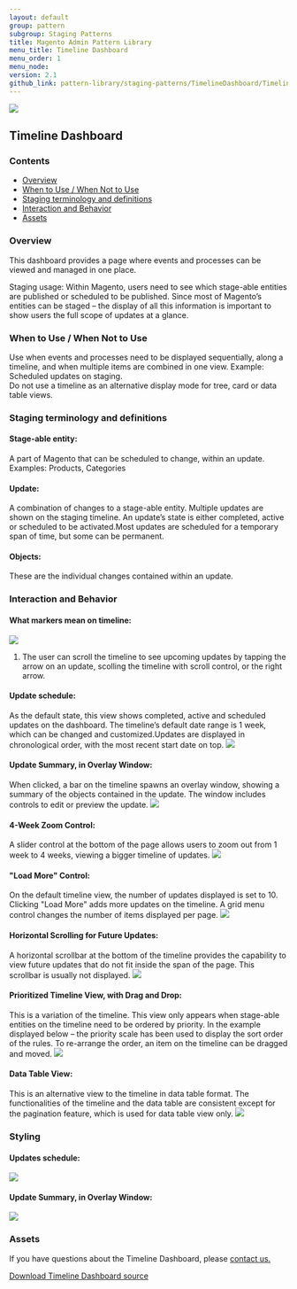 ```yaml
---
layout: default
group: pattern
subgroup: Staging Patterns
title: Magento Admin Pattern Library
menu_title: Timeline Dashboard
menu_order: 1
menu_node: 
version: 2.1
github_link: pattern-library/staging-patterns/TimelineDashboard/Timeline-Dashboard.md
---
```

<img src="img/ee-only_large.png">

<h2> Timeline Dashboard </h2>

<h3> Contents </h3>

* <a href="#overview">Overview</a>
* <a href="#when-to-use">When to Use / When Not to Use</a>
* <a href="#terminology">Staging terminology and definitions</a>
* <a href="#examples">Interaction and Behavior</a> 
* <a href="#assets">Assets</a>

<h3 id="overview">Overview</h3>
This dashboard provides a page where events and processes can be viewed and managed in one place. <br>

Staging usage: Within Magento, users need to see which stage-able entities are published or scheduled to be published. Since most of Magento’s entities can be staged – the display of all this information is important to show users the full scope of updates at a glance. 



<h3 id="when-to-use">When to Use / When Not to Use</h3>
Use when events and processes need to be displayed sequentially, along a timeline, and when multiple items are combined in one view. Example: Scheduled updates on staging. <br>
Do not use a timeline as an alternative display mode for tree, card or data table views. 

<h3 id="terminology">Staging terminology and definitions</h3>

#### Stage-able entity:
A part of Magento that can be scheduled to change, within an update. Examples: Products, Categories<br>

#### Update:
A combination of changes to a stage-able entity. Multiple updates are shown on the staging timeline. An update’s state is either completed, active or scheduled to be activated.Most updates are scheduled for a temporary span of time, but some can be permanent. <br>

#### Objects: 
These are the individual changes contained within an update.<br>



<h3 id="examples">Interaction and Behavior</h3>

#### What markers mean on timeline:


<img src="img/Staging_Dashboard_0006_timeline_notes.jpg">
<br>

1. The user can scroll the timeline to see upcoming updates by tapping the arrow on an update, scolling the timeline with scroll control, or the right arrow.


#### Update schedule:
As the default state, this view shows completed, active and scheduled updates on the dashboard. The timeline’s default date range is 1 week, which can be changed and customized.Updates are displayed in chronological order, with the most recent start date on top. 
<img src="img/Updates-Scheduled.jpg">

#### Update Summary, in Overlay Window:
When clicked, a bar on the timeline spawns an overlay window, showing a summary of the objects contained in the update.  The window includes controls to edit or preview the update.
<img src="img/Timeline-Dashboard-summary.jpg">

#### 4-Week Zoom Control:
A slider control at the bottom of the page allows users to zoom out from 1 week to 4 weeks, viewing a bigger timeline of updates.
<img src="img/4-week-zoom.jpg">

#### "Load More" Control:
On the default timeline view, the number of updates displayed is set to 10. Clicking "Load More" adds more updates on the timeline. A grid menu control changes the number of items displayed per page. 
<img src="img/load-more.jpg">

#### Horizontal Scrolling for Future Updates:
A horizontal scrollbar at the bottom of the timeline provides the capability to view future updates that do not fit inside the span of the page. This scrollbar is usually not displayed.
<img src="img/scrolled-to-future.jpg">

#### Prioritized Timeline View, with Drag and Drop:
This is a variation of the timeline. This view only appears when stage-able entities on the timeline need to be ordered by priority. In the example displayed below – the priority scale has been used to display the sort order of the rules. To re-arrange the order, an item on the timeline can be dragged and moved.
<img src="img/priority-schedule.jpg">

#### Data Table View:
This is an alternative view to the timeline in data table format. The functionalities of the timeline and the data table are consistent except for the pagination feature, which is used for data table view only.
<img src="img/table-view.jpg">



<h3 id="styling">Styling</h3>

#### Updates schedule:
<img src="img/styles/style_staging_dashboard.jpg">

#### Update Summary, in Overlay Window:
<img src="img/styles/style-summary.jpg">


<h3 id="assets">Assets</h3>

If you have questions about the Timeline Dashboard, please <a href="https://magento.com/company/contact-us">contact us.</a>

<a href="src/timeline-dashboard.psd">Download Timeline Dashboard source</a>
